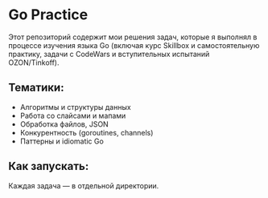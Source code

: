 # Go Practice

Этот репозиторий содержит мои решения задач, которые я выполнял в процессе изучения языка Go (включая курс Skillbox и самостоятельную практику, задачи с CodeWars и вступительных испытаний OZON/Tinkoff).

## Тематики:
- Алгоритмы и структуры данных
- Работа со слайсами и мапами
- Обработка файлов, JSON
- Конкурентность (goroutines, channels)
- Паттерны и idiomatic Go

## Как запускать:
Каждая задача — в отдельной директории.
